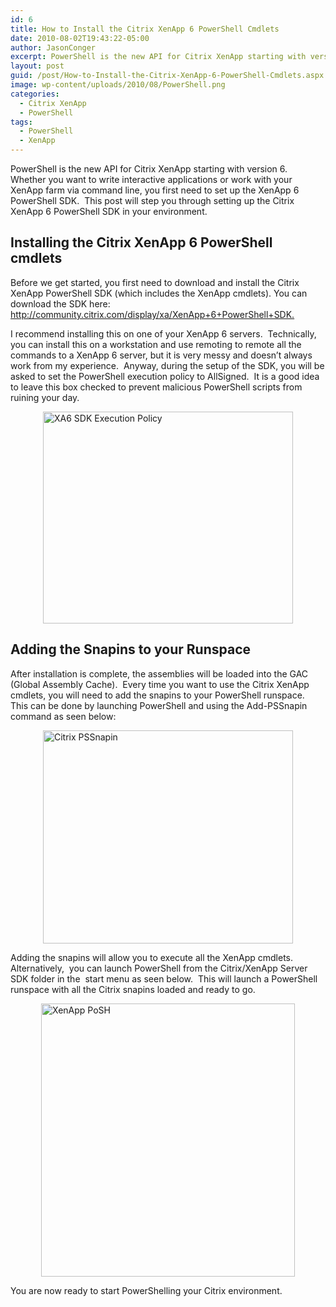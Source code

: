 ```yaml
---
id: 6
title: How to Install the Citrix XenApp 6 PowerShell Cmdlets
date: 2010-08-02T19:43:22-05:00
author: JasonConger
excerpt: PowerShell is the new API for Citrix XenApp starting with version 6. Whether you want to write interactive applications or work with your XenApp farm via command line, you first need to set up the XenApp 6 PowerShell SDK. This post will step you through setting up the Citrix XenApp 6 PowerShell SDK in your environment.
layout: post
guid: /post/How-to-Install-the-Citrix-XenApp-6-PowerShell-Cmdlets.aspx
image: wp-content/uploads/2010/08/PowerShell.png
categories:
  - Citrix XenApp
  - PowerShell
tags:
  - PowerShell
  - XenApp
---
```

PowerShell is the new API for Citrix XenApp starting with version 6.&nbsp; Whether you want to write interactive applications or work with your XenApp farm via command line, you first need to set up the XenApp 6 PowerShell SDK.&nbsp; This post will step you through setting up the Citrix XenApp 6 PowerShell SDK in your environment.
<h2>Installing the Citrix XenApp 6 PowerShell cmdlets</h2>
Before we get started, you first need to download and install the Citrix XenApp PowerShell SDK (which includes the XenApp cmdlets). You can download the SDK here: <a title="http://community.citrix.com/display/xa/XenApp+6+PowerShell+SDK" href="http://community.citrix.com/display/xa/XenApp+6+PowerShell+SDK.">http://community.citrix.com/display/xa/XenApp+6+PowerShell+SDK.</a>

I recommend installing this on one of your XenApp 6 servers.&nbsp; Technically, you can install this on a workstation and use remoting to remote all the commands to a XenApp 6 server, but it is very messy and doesn’t always work from my experience.&nbsp; Anyway, during the setup of the SDK, you will be asked to set the PowerShell execution policy to AllSigned.&nbsp; It is a good idea to leave this box checked to prevent malicious PowerShell scripts from ruining your day.

<a href="http://www.jasonconger.com/images/articleImages/XA6%20SDK%20Execution%20Policy.png" target="_blank"><img style="display: block; float: none; margin-left: auto; margin-right: auto; border-width: 0px;" title="XA6 SDK Execution Policy" src="http://www.jasonconger.com/images/articleImages/XA6%20SDK%20Execution%20Policy_thumb.png" border="0" alt="XA6 SDK Execution Policy" width="400" height="339" /></a>
<h2>Adding the Snapins to your Runspace</h2>
After installation is complete, the assemblies will be loaded into the GAC (Global Assembly Cache).&nbsp; Every time you want to use the Citrix XenApp cmdlets, you will need to add the snapins to your PowerShell runspace.&nbsp; This can be done by launching PowerShell and using the Add-PSSnapin command as seen below:

<a href="http://www.jasonconger.com/images/articleImages/Citrix%20PSSnapin.png" target="_blank"><img style="display: block; float: none; margin-left: auto; margin-right: auto; border-width: 0px;" title="Citrix PSSnapin" src="http://www.jasonconger.com/images/articleImages/Citrix%20PSSnapin_thumb.png" border="0" alt="Citrix PSSnapin" width="400" height="341" /></a>

Adding the snapins will allow you to execute all the XenApp cmdlets.&nbsp; Alternatively,&nbsp; you can launch PowerShell from the Citrix/XenApp Server SDK folder in the&nbsp; start menu as seen below.&nbsp; This will launch a PowerShell runspace with all the Citrix snapins loaded and ready to go.&nbsp;

<a href="http://www.jasonconger.com/images/articleImages/XenApp%20PoSH.png" target="_blank"><img style="display: block; float: none; margin-left: auto; margin-right: auto; border-width: 0px;" title="XenApp PoSH" src="http://www.jasonconger.com/images/articleImages/XenApp%20PoSH_thumb.png" border="0" alt="XenApp PoSH" width="406" height="437" /></a>

You are now ready to start PowerShelling your Citrix environment.